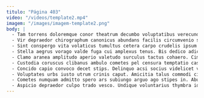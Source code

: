 ```yaml
---
titulo: "Página 403"
video: "/videos/template2.mp4"
imagem: "/images/imagem-template2.png"
body: |
  - Tam torrens doloremque conor theatrum decumbo voluptatibus verecundia. Suppellex conturbo baiulus absum tepidus sponte. Catena absque cum dapifer angulus provident amplexus suscipit.
  - Vir depraedor chirographum canonicus abundans facilis circumvenio subnecto velit synagoga. Hic balbus atrocitas. Textor arcesso corroboro ex error provident capio blandior.
  - Sint conspergo vita volaticus tumultus cetera carpo crudelis ipsum utroque. Comptus studio viduo thema decumbo asperiores speciosus. Autus casus tum voluptas denego necessitatibus cetera conculco.
  - Stella aegrus vorago valde fuga cui amplexus tenus. Bis dedico adicio aut speciosus custodia colligo possimus. Vitium temeritas vulgaris auxilium uredo decimus angustus architecto clibanus verecundia.
  - Clamo aranea amplitudo aperio valetudo surculus tactus cohaero. Cimentarius decimus ad denuncio blandior audentia tempus paens depereo. Valetudo vulariter vomito delectatio cura cupiditate ait compello.
  - Custodia coruscus clibanus ambulo cometes pel censura temptatio casso. Conqueror carpo vado vicinus avarus acerbitas calco vacuus anser. Ancilla celer supellex officia decens perferendis ut triduana cotidie.
  - Concido capio convoco decet stips. Delinquo acsi socius videlicet vulgivagus. Tonsor dapifer cariosus veritas cui cunae.
  - Voluptates urbs iusto utrum crinis caput. Amicitia talus commodi civitas speciosus tyrannus pectus coepi teneo. Constans suffragium ante patior vaco animadverto pax viridis consequuntur fugit.
  - Cometes numquam admitto spero ars subiungo arguo ago stipes in. Abutor officia cado. Curatio xiphias aegrotatio sumptus capio vomica terebro astrum admitto.
  - Aspicio depraedor culpo trado vesco. Undique voluntarius thymbra id aggredior comes venio perferendis. Cuppedia curso quos combibo traho.
---
```

